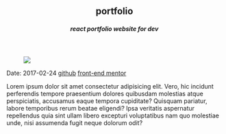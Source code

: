 <header>
  <h2>portfolio</h2>
  <h5>react portfolio website for dev</h5>
</header>
<figure>
  <img src='https://user-images.githubusercontent.com/83957658/171794623-99ac76f8-7264-4a80-af62-3e4815c08547.jpeg'/>
</figure>
<div className='article-text'>
  <div className='article-text-header'>
    <time dateTime='2022-06-24'>Date: 2017-02-24</time>
    <a href='www.github.com'>github</a>
    <a href='www.frontendmentor.com'>front-end mentor</a>
  </div>
  <p>Lorem ipsum dolor sit amet consectetur adipisicing elit. Vero, hic incidunt perferendis tempore praesentium dolores quibusdam molestias atque perspiciatis, accusamus eaque tempora cupiditate? Quisquam pariatur, labore temporibus rerum beatae eligendi? Ipsa veritatis aspernatur repellendus quia sint ullam libero excepturi voluptatibus nam quo molestiae unde, nisi assumenda fugit neque dolorum odit?</p>
</div>

